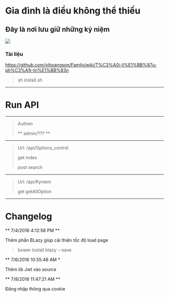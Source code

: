 # Gia đình là điều không thể thiếu #
## Đây là nơi lưu giữ những kỷ niệm ##

![](http://family.vihoangson.com/asset/file_upload/media/2016/06/15/canhathuongnhau.png)

### Tài liệu ###
https://github.com/vihoangson/Family/wiki/T%C3%A0i-li%E1%BB%87u-ph%C3%A1t-tri%E1%BB%83n

> sh install.sh

------------------------

# Run API
------------------------

> Authen
> 
> ** admin/??? **

------------------------

> Url: /api/Options_control
> 
> get index
> 
> post search

------------------------

> Url: /api/Kyniem
> 
> get getAllOption

------------------------

# Changelog

** 7/4/2016 4:12:56 PM **

Thêm phần BLazy giúp cải thiện tốc độ load page

> bower install blazy --save

** 7/6/2016 10:55:48 AM *

Thêm lib Jwt vào source

** 7/8/2016 11:47:21 AM **

Đăng nhập thông qua cookie


